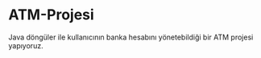 # ATM-Projesi
Java döngüler ile kullanıcının banka hesabını yönetebildiği bir ATM projesi yapıyoruz.
